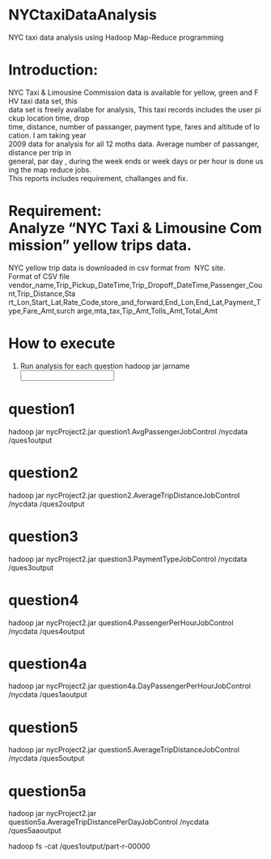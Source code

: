 # NYCtaxiDataAnalysis
NYC taxi data analysis using Hadoop Map-Reduce programming

# Introduction:
NYC Taxi & Limousine Commission data is available for yellow, green and FHV taxi data set, this data set is freely availabe for analysis, This taxi records includes the user pickup location time, drop time, distance, number of passanger, payment type, fares and altitude of location. I am taking year 2009 data for analysis for all 12 moths data. Average number of passanger, distance per trip in general, par day , during the week ends or week days or per hour is done using the map reduce jobs. This reports includes requirement, challanges and fix.

# Requirement: Analyze “NYC Taxi & Limousine Commission” yellow trips data.
NYC yellow trip data is downloaded in csv format from  NYC site.
Format of CSV file 
vendor_name,Trip_Pickup_DateTime,Trip_Dropoff_DateTime,Passenger_Count,Trip_Distance,Sta rt_Lon,Start_Lat,Rate_Code,store_and_forward,End_Lon,End_Lat,Payment_Type,Fare_Amt,surch arge,mta_tax,Tip_Amt,Tolls_Amt,Total_Amt

# How to execute
1. Run analysis for each question
hadoop jar jarname <Main class> <Input path directory>  <output path directory>

# question1

hadoop jar nycProject2.jar question1.AvgPassengerJobControl /nycdata /ques1output

# question2

hadoop jar nycProject2.jar question2.AverageTripDistanceJobControl /nycdata /ques2output

# question3

hadoop jar nycProject2.jar question3.PaymentTypeJobControl /nycdata /ques3output

# question4

hadoop jar nycProject2.jar question4.PassengerPerHourJobControl /nycdata /ques4output

# question4a

hadoop jar nycProject2.jar question4a.DayPassengerPerHourJobControl /nycdata /ques1aoutput

# question5

hadoop jar nycProject2.jar question5.AverageTripDistanceJobControl /nycdata /ques5output

# question5a

hadoop jar nycProject2.jar question5a.AverageTripDistancePerDayJobControl /nycdata /ques5aaoutput

hadoop fs -cat /ques1output/part-r-00000



